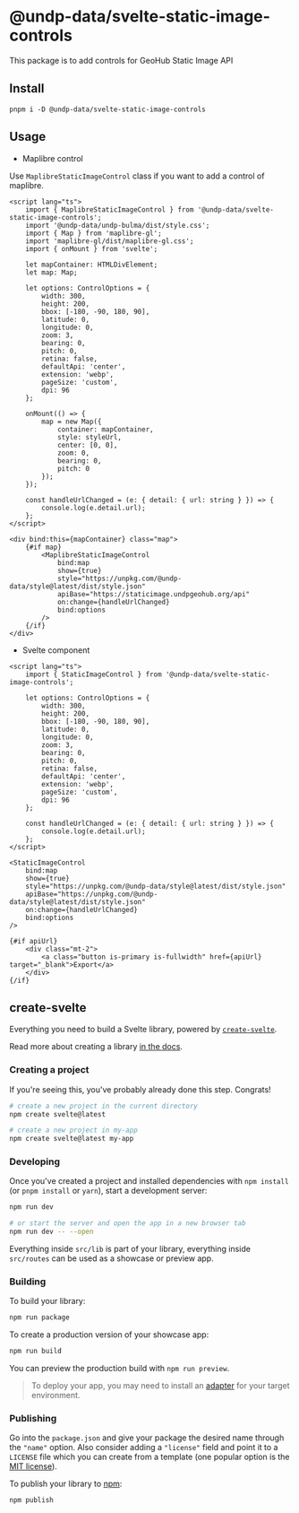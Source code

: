 # @undp-data/svelte-static-image-controls

This package is to add controls for GeoHub Static Image API

## Install

```
pnpm i -D @undp-data/svelte-static-image-controls
```

## Usage

- Maplibre control

Use `MaplibreStaticImageControl` class if you want to add a control of maplibre.

```svelte
<script lang="ts">
	import { MaplibreStaticImageControl } from '@undp-data/svelte-static-image-controls';
	import '@undp-data/undp-bulma/dist/style.css';
	import { Map } from 'maplibre-gl';
	import 'maplibre-gl/dist/maplibre-gl.css';
	import { onMount } from 'svelte';

	let mapContainer: HTMLDivElement;
	let map: Map;

	let options: ControlOptions = {
		width: 300,
		height: 200,
		bbox: [-180, -90, 180, 90],
		latitude: 0,
		longitude: 0,
		zoom: 3,
		bearing: 0,
		pitch: 0,
		retina: false,
		defaultApi: 'center',
		extension: 'webp',
		pageSize: 'custom',
		dpi: 96
	};

	onMount(() => {
		map = new Map({
			container: mapContainer,
			style: styleUrl,
			center: [0, 0],
			zoom: 0,
			bearing: 0,
			pitch: 0
		});
	});

	const handleUrlChanged = (e: { detail: { url: string } }) => {
		console.log(e.detail.url);
	};
</script>

<div bind:this={mapContainer} class="map">
	{#if map}
		<MaplibreStaticImageControl
			bind:map
			show={true}
			style="https://unpkg.com/@undp-data/style@latest/dist/style.json"
			apiBase="https://staticimage.undpgeohub.org/api"
			on:change={handleUrlChanged}
			bind:options
		/>
	{/if}
</div>
```

- Svelte component

```svelte
<script lang="ts">
	import { StaticImageControl } from '@undp-data/svelte-static-image-controls';

	let options: ControlOptions = {
		width: 300,
		height: 200,
		bbox: [-180, -90, 180, 90],
		latitude: 0,
		longitude: 0,
		zoom: 3,
		bearing: 0,
		pitch: 0,
		retina: false,
		defaultApi: 'center',
		extension: 'webp',
		pageSize: 'custom',
		dpi: 96
	};

	const handleUrlChanged = (e: { detail: { url: string } }) => {
		console.log(e.detail.url);
	};
</script>

<StaticImageControl
	bind:map
	show={true}
	style="https://unpkg.com/@undp-data/style@latest/dist/style.json"
	apiBase="https://unpkg.com/@undp-data/style@latest/dist/style.json"
	on:change={handleUrlChanged}
	bind:options
/>

{#if apiUrl}
	<div class="mt-2">
		<a class="button is-primary is-fullwidth" href={apiUrl} target="_blank">Export</a>
	</div>
{/if}
```

## create-svelte

Everything you need to build a Svelte library, powered by [`create-svelte`](https://github.com/sveltejs/kit/tree/master/packages/create-svelte).

Read more about creating a library [in the docs](https://kit.svelte.dev/docs/packaging).

### Creating a project

If you're seeing this, you've probably already done this step. Congrats!

```bash
# create a new project in the current directory
npm create svelte@latest

# create a new project in my-app
npm create svelte@latest my-app
```

### Developing

Once you've created a project and installed dependencies with `npm install` (or `pnpm install` or `yarn`), start a development server:

```bash
npm run dev

# or start the server and open the app in a new browser tab
npm run dev -- --open
```

Everything inside `src/lib` is part of your library, everything inside `src/routes` can be used as a showcase or preview app.

### Building

To build your library:

```bash
npm run package
```

To create a production version of your showcase app:

```bash
npm run build
```

You can preview the production build with `npm run preview`.

> To deploy your app, you may need to install an [adapter](https://kit.svelte.dev/docs/adapters) for your target environment.

### Publishing

Go into the `package.json` and give your package the desired name through the `"name"` option. Also consider adding a `"license"` field and point it to a `LICENSE` file which you can create from a template (one popular option is the [MIT license](https://opensource.org/license/mit/)).

To publish your library to [npm](https://www.npmjs.com):

```bash
npm publish
```
